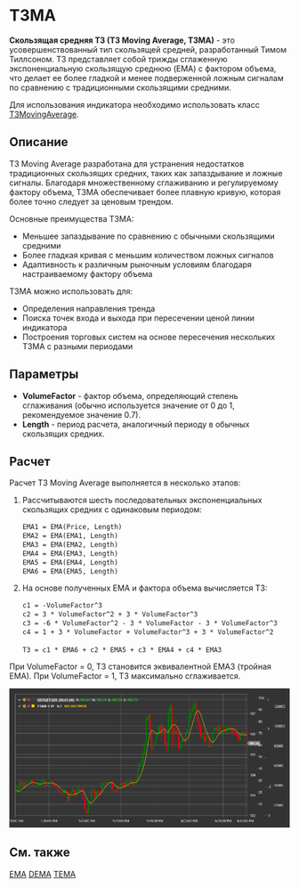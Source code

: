 # T3MA

**Скользящая средняя T3 (T3 Moving Average, T3MA)** - это усовершенствованный тип скользящей средней, разработанный Тимом Тиллсоном. T3 представляет собой трижды сглаженную экспоненциальную скользящую среднюю (EMA) с фактором объема, что делает ее более гладкой и менее подверженной ложным сигналам по сравнению с традиционными скользящими средними.

Для использования индикатора необходимо использовать класс [T3MovingAverage](xref:StockSharp.Algo.Indicators.T3MovingAverage).

## Описание

T3 Moving Average разработана для устранения недостатков традиционных скользящих средних, таких как запаздывание и ложные сигналы. Благодаря множественному сглаживанию и регулируемому фактору объема, T3MA обеспечивает более плавную кривую, которая более точно следует за ценовым трендом.

Основные преимущества T3MA:
- Меньшее запаздывание по сравнению с обычными скользящими средними
- Более гладкая кривая с меньшим количеством ложных сигналов
- Адаптивность к различным рыночным условиям благодаря настраиваемому фактору объема

T3MA можно использовать для:
- Определения направления тренда
- Поиска точек входа и выхода при пересечении ценой линии индикатора
- Построения торговых систем на основе пересечения нескольких T3MA с разными периодами

## Параметры

- **VolumeFactor** - фактор объема, определяющий степень сглаживания (обычно используется значение от 0 до 1, рекомендуемое значение 0.7).
- **Length** - период расчета, аналогичный периоду в обычных скользящих средних.

## Расчет

Расчет T3 Moving Average выполняется в несколько этапов:

1. Рассчитываются шесть последовательных экспоненциальных скользящих средних с одинаковым периодом:
   ```
   EMA1 = EMA(Price, Length)
   EMA2 = EMA(EMA1, Length)
   EMA3 = EMA(EMA2, Length)
   EMA4 = EMA(EMA3, Length)
   EMA5 = EMA(EMA4, Length)
   EMA6 = EMA(EMA5, Length)
   ```

2. На основе полученных EMA и фактора объема вычисляется T3:
   ```
   c1 = -VolumeFactor^3
   c2 = 3 * VolumeFactor^2 + 3 * VolumeFactor^3
   c3 = -6 * VolumeFactor^2 - 3 * VolumeFactor - 3 * VolumeFactor^3
   c4 = 1 + 3 * VolumeFactor + VolumeFactor^3 + 3 * VolumeFactor^2
   
   T3 = c1 * EMA6 + c2 * EMA5 + c3 * EMA4 + c4 * EMA3
   ```

При VolumeFactor = 0, T3 становится эквивалентной EMA3 (тройная EMA). При VolumeFactor = 1, T3 максимально сглаживается.

![IndicatorT3MovingAverage](../../../../images/indicator_t3_moving_average.png)

## См. также

[EMA](ema.md)
[DEMA](dema.md)
[TEMA](tema.md)